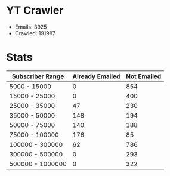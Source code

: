 # YT Crawler
- Emails: 3925
- Crawled: 191987

# Stats
| Subscriber Range  | Already Emailed | Not Emailed |
|-------|-------|-------|
| 5000 - 15000 | 0 | 854 |
| 15000 - 25000 | 0 | 400 |
| 25000 - 35000 | 47 | 230 |
| 35000 - 50000 | 148 | 194 |
| 50000 - 75000 | 140 | 188 |
| 75000 - 100000 | 176 | 85 |
| 100000 - 300000 | 62 | 786 |
| 300000 - 500000 | 0 | 293 |
| 500000 - 1000000 | 0 | 322 |
